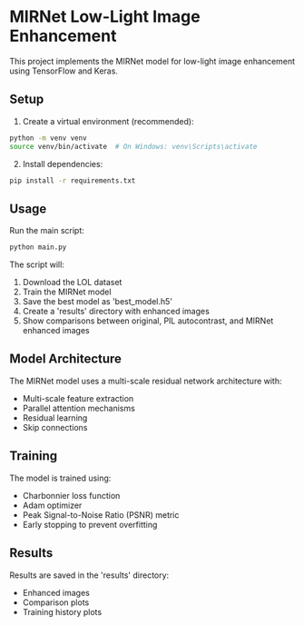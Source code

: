 # MIRNet Low-Light Image Enhancement

This project implements the MIRNet model for low-light image enhancement using TensorFlow and Keras.

## Setup

1. Create a virtual environment (recommended):
```bash
python -m venv venv
source venv/bin/activate  # On Windows: venv\Scripts\activate
```

2. Install dependencies:
```bash
pip install -r requirements.txt
```

## Usage

Run the main script:
```bash
python main.py
```

The script will:
1. Download the LOL dataset
2. Train the MIRNet model
3. Save the best model as 'best_model.h5'
4. Create a 'results' directory with enhanced images
5. Show comparisons between original, PIL autocontrast, and MIRNet enhanced images

## Model Architecture

The MIRNet model uses a multi-scale residual network architecture with:
- Multi-scale feature extraction
- Parallel attention mechanisms
- Residual learning
- Skip connections

## Training

The model is trained using:
- Charbonnier loss function
- Adam optimizer
- Peak Signal-to-Noise Ratio (PSNR) metric
- Early stopping to prevent overfitting

## Results

Results are saved in the 'results' directory:
- Enhanced images
- Comparison plots
- Training history plots 